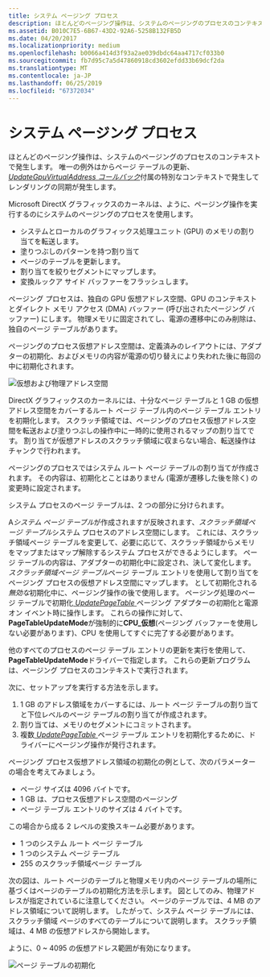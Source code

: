 ```yaml
---
title: システム ページング プロセス
description: ほとんどのページング操作は、システムのページングのプロセスのコンテキストで発生します。 唯一の例外は、付属の特別なコンテキストで行われ、レンダリングの同期が発生した UpdateGpuVirtualAddress コールバックからのページ テーブルの更新。
ms.assetid: B010C7E5-6B67-43D2-92A6-5258B132FB5D
ms.date: 04/20/2017
ms.localizationpriority: medium
ms.openlocfilehash: b0066a414d3f93a2ae039dbdc64aa4717cf033b0
ms.sourcegitcommit: fb7d95c7a5d47860918cd3602efdd33b69dcf2da
ms.translationtype: MT
ms.contentlocale: ja-JP
ms.lasthandoff: 06/25/2019
ms.locfileid: "67372034"
---
```

# <a name="system-paging-process"></a>システム ページング プロセス


ほとんどのページング操作は、システムのページングのプロセスのコンテキストで発生します。 唯一の例外はからページ テーブルの更新、 [ *UpdateGpuVirtualAddress コールバック*](https://docs.microsoft.com/windows-hardware/drivers/ddi/content/d3dumddi/nc-d3dumddi-pfnd3dddi_updategpuvirtualaddresscb)付属の特別なコンテキストで発生してレンダリングの同期が発生します。

Microsoft DirectX グラフィックスのカーネルは、ように、ページング操作を実行するのにシステムのページングのプロセスを使用します。

-   システムとローカルのグラフィックス処理ユニット (GPU) のメモリの割り当てを転送します。
-   塗りつぶしのパターンを持つ割り当て
-   ページのテーブルを更新します。
-   割り当てを絞りセグメントにマップします。
-   変換ルックア サイド バッファーをフラッシュします。

ページング プロセスは、独自の GPU 仮想アドレス空間、GPU のコンテキストとダイレクト メモリ アクセス (DMA) バッファー (呼び出されたページング バッファー) にします。 物理メモリに固定されてし、電源の遷移中にのみ削除は、独自のページ テーブルがあります。

ページングのプロセス仮想アドレス空間は、定義済みのレイアウトには、アダプターの初期化、およびメモリの内容が電源の切り替えにより失われた後に毎回の中に初期化されます。

![仮想および物理アドレス空間](images/system-paging-process.1.png)

DirectX グラフィックスのカーネルには、十分なページ テーブルと 1 GB の仮想アドレス空間をカバーするルート ページ テーブル内のページ テーブル エントリを初期化します。 スクラッチ領域では、ページングのプロセス仮想アドレス空間を転送および塗りつぶしの操作中に一時的に使用されるマップの割り当てです。 割り当てが仮想アドレスのスクラッチ領域に収まらない場合、転送操作はチャンクで行われます。

ページングのプロセスではシステム ルート ページ テーブルの割り当てが作成されます。 その内容は、初期化とことはありません (電源が遷移した後を除く) の変更時に設定されます。

システム プロセスのページ テーブルは、2 つの部分に分けられます。

A*システム ページ テーブル*が作成されますが反映されます、*スクラッチ領域ページ テーブル*システム プロセスのアドレス空間にします。 これには、スクラッチ領域ページ テーブルを変更して、必要に応じて、スクラッチ領域からメモリをマップまたはマップ解除するシステム プロセスができるようにします。 ページ テーブルの内容は、アダプターの初期化中に設定され、決して変化します。
*スクラッチ領域ページ テーブル*ページ テーブル エントリを使用して割り当てをページング プロセスの仮想アドレス空間にマップします。 として初期化される*無効な*初期化中に、ページング操作の後で使用します。
ページング処理のページ テーブルで初期化[ *UpdatePageTable* ](https://docs.microsoft.com/windows-hardware/drivers/display/dxgkddiupdatepagetable)ページング アダプターの初期化と電源オン イベント時に操作します。 これらの操作に対して、 **PageTableUpdateMode**が強制的に**CPU\_仮想**(ページング バッファーを使用しない必要があります)、CPU を使用してすぐに完了する必要があります。

他のすべてのプロセスのページ テーブル エントリの更新を実行を使用して、 **PageTableUpdateMode**ドライバーで指定します。 これらの更新プログラムは、ページング プロセスのコンテキストで実行されます。

次に、セットアップを実行する方法を示します。

1.  1 GB のアドレス領域をカバーするには、ルート ページ テーブルの割り当てと下位レベルのページ テーブルの割り当てが作成されます。
2.  割り当ては、メモリのセグメントにコミットされます。
3.  複数[ *UpdatePageTable* ](https://docs.microsoft.com/windows-hardware/drivers/display/dxgkddiupdatepagetable)ページ テーブル エントリを初期化するために、ドライバーにページング操作が発行されます。

ページング プロセス仮想アドレス領域の初期化の例として、次のパラメーターの場合を考えてみましょう。

-   ページ サイズは 4096 バイトです。
-   1 GB は、プロセス仮想アドレス空間のページング
-   ページ テーブル エントリのサイズは 4 バイトです。

この場合から成る 2 レベルの変換スキーム必要があります。

-   1 つのシステム ルート ページ テーブル
-   1 つのシステム ページ テーブル
-   255 のスクラッチ領域ページ テーブル

次の図は、ルート ページのテーブルと物理メモリ内のページ テーブルの場所に基づくはページのテーブルの初期化方法を示します。 図としてのみ、物理アドレスが指定されているに注意してください。
ページのテーブルでは、4 MB のアドレス領域について説明します。 したがって、システム ページ テーブルには、スクラッチ領域 ページのすべてのテーブルについて説明します。 スクラッチ領域は、4 MB の仮想アドレスから開始します。

ように、0 ~ 4095 の仮想アドレス範囲が有効になります。

![ページ テーブルの初期化](images/system-paging-process.2.png)

 

 






